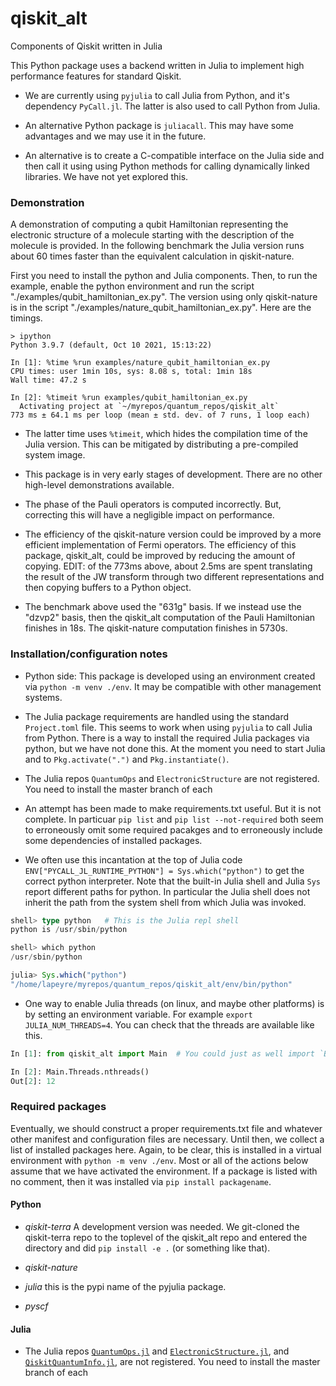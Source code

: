 # qiskit_alt
Components of Qiskit written in Julia

This Python package uses a backend written in Julia to implement high performance features for
standard Qiskit.

* We are currently using `pyjulia` to call Julia from Python, and it's dependency `PyCall.jl`. The latter
is also used to call Python from Julia.

* An alternative Python package is `juliacall`. This may have some advantages and we may use it in the future.

* An alternative is to create a C-compatible interface on the Julia side and then call it using using Python
methods for calling dynamically linked libraries. We have not yet explored this.

### Demonstration

A demonstration of computing a qubit Hamiltonian representing the electronic structure of a molecule starting with
the description of the molecule is provided. In the following benchmark the Julia version runs about 60 times faster
than the equivalent calculation in qiskit-nature.

First you need to install the python and Julia components.
Then, to run the example, enable the python environment and run the script "./examples/qubit_hamiltonian_ex.py".
The version using only qiskit-nature is in the script "./examples/nature_qubit_hamiltonian_ex.py".
Here are the timings.

```
> ipython
Python 3.9.7 (default, Oct 10 2021, 15:13:22) 

In [1]: %time %run examples/nature_qubit_hamiltonian_ex.py
CPU times: user 1min 10s, sys: 8.08 s, total: 1min 18s
Wall time: 47.2 s

In [2]: %timeit %run examples/qubit_hamiltonian_ex.py
  Activating project at `~/myrepos/quantum_repos/qiskit_alt`
773 ms ± 64.1 ms per loop (mean ± std. dev. of 7 runs, 1 loop each)
```

* The latter time uses `%timeit`, which hides the compilation time of the Julia version. This can be mitigated by
distributing a pre-compiled system image.

* This package is in very early stages of development. There are no other high-level demonstrations available.

* The phase of the Pauli operators is computed incorrectly. But, correcting this will have a negligible impact on performance.

* The efficiency of the qiskit-nature version could be improved by a more efficient implementation of Fermi operators. The
  efficiency of this package, qiskit_alt, could be improved by reducing the amount of copying. EDIT:
  of the 773ms above, about 2.5ms are spent translating the result of the JW transform through two different representations
  and then copying buffers to a Python object.

* The benchmark above used the "631g" basis. If we instead use the "dzvp2" basis, then the qiskit_alt computation of the Pauli Hamiltonian
  finishes in 18s. The qiskit-nature computation finishes in 5730s.

### Installation/configuration notes

* Python side: This package is developed using an environment created via `python -m venv ./env`. It may be compatible with
other management systems.

* The Julia package requirements are handled using the standard `Project.toml` file. This seems to work when using
`pyjulia` to call Julia from Python. There is a way to install the required Julia packages via python, but we have
not done this. At the moment you need to start Julia and to `Pkg.activate(".")` and `Pkg.instantiate()`.

* The Julia repos `QuantumOps` and `ElectronicStructure` are not registered. You need to install the master branch of each

* An attempt has been made to make requirements.txt useful. But it is not complete. In particuar `pip list`
  and `pip list --not-required` both seem to erroneously omit some required pacakges and to erroneously include
  some dependencies of installed packages.

* We often use this incantation at the top of Julia code `ENV["PYCALL_JL_RUNTIME_PYTHON"] = Sys.which("python")` to get the correct python
interpreter. Note that the built-in Julia shell and Julia `Sys` report different paths for python. In particular the Julia shell
does not inherit the path from the system shell from which Julia was invoked.

```julia
shell> type python   # This is the Julia repl shell
python is /usr/sbin/python

shell> which python
/usr/sbin/python

julia> Sys.which("python")
"/home/lapeyre/myrepos/quantum_repos/qiskit_alt/env/bin/python"
```

* One way to enable Julia threads (on linux, and maybe other platforms) is by setting an environment variable.
For example `export JULIA_NUM_THREADS=4`. You can check that the threads are available like this.
```python
In [1]: from qiskit_alt import Main  # You could just as well import `Base`

In [2]: Main.Threads.nthreads()
Out[2]: 12
```

### Required packages

Eventually, we should construct a proper requirements.txt file and whatever other manifest and configuration files are necessary.
Until then, we collect a list of installed packages here. Again, to be clear, this is installed in a virtual environment
with `python -m venv ./env`. Most or all of the actions below assume that we have activated the environment. If a package
is listed with no comment, then it was installed via `pip install packagename`.

#### Python

* *qiskit-terra* A development version was needed. We git-cloned the qiskit-terra repo to the toplevel of the qiskit_alt
  repo and entered the directory and did `pip install -e .` (or something like that).

* *qiskit-nature*

* *julia* this is the pypi name of the pyjulia package.

* *pyscf*

#### Julia

* The Julia repos [`QuantumOps.jl`](https://github.com/jlapeyre/QuantumOps.jl) and [`ElectronicStructure.jl`](https://github.com/jlapeyre/ElectronicStructure.jl),
and [`QiskitQuantumInfo.jl`](https://github.com/jlapeyre/QiskitQuantumInfo.jl),
are not registered. You need to install the master branch of each

